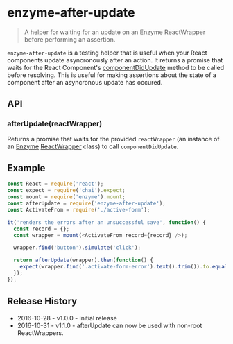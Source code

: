 # enzyme-after-update
> A helper for waiting for an update on an Enzyme ReactWrapper before performing an assertion.

`enzyme-after-update` is a testing helper that is useful when your React components update asyncronously after an action. It returns a promise that waits for the React Component's [componentDidUpdate](https://facebook.github.io/react/docs/react-component.html#componentdidupdate) method to be called before resolving. This is useful for making assertions about the state of a component after an asyncronous update has occured.

## API

### afterUpdate(reactWrapper)
Returns a promise that waits for the provided
`reactWrapper` (an instance of an [Enzyme](https://github.com/airbnb/enzyme) [ReactWrapper](http://airbnb.io/enzyme/docs/api/mount.html) class) to call `componentDidUpdate`.

## Example
```js
const React = require('react');
const expect = require('chai').expect;
const mount = require('enzyme').mount;
const afterUpdate = require('enzyme-after-update');
const ActivateFrom = require('./active-form');

it('renders the errors after an unsuccessful save', function() {
  const record = {};
  const wrapper = mount(<ActivateFrom record={record} />);

  wrapper.find('button').simulate('click');

  return afterUpdate(wrapper).then(function() {
    expect(wrapper.find('.activate-form-error').text().trim()).to.equal('Error Message');
  });
});
```

## Release History

* 2016-10-28 - v1.0.0 - initial release
* 2016-10-31 - v1.1.0 - afterUpdate can now be used with non-root ReactWrappers.
